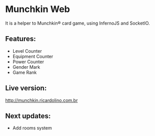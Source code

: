 # Munchkin Web
It is a helper to Munchkin® card game, using InfernoJS and SocketIO.

## Features:
- Level Counter
- Equipment Counter
- Power Counter
- Gender Mark
- Game Rank

## Live version:
http://munchkin.ricardolino.com.br

## Next updates:
- Add rooms system
